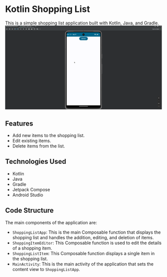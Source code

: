 # Kotlin Shopping List

This is a simple shopping list application built with Kotlin, Java, and Gradle.
![Kotlin Shopping List Demo](assets%2Fkotlin%20shopping%20list%20demo.gif)

## Features

- Add new items to the shopping list.
- Edit existing items.
- Delete items from the list.

## Technologies Used

- Kotlin
- Java
- Gradle
- Jetpack Compose
- Android Studio


## Code Structure

The main components of the application are:

- `ShoppingListApp`: This is the main Composable function that displays the shopping list and handles the addition, editing, and deletion of items.
- `ShoppingItemEditor`: This Composable function is used to edit the details of a shopping item.
- `ShoppingListItem`: This Composable function displays a single item in the shopping list.
- `MainActivity`: This is the main activity of the application that sets the content view to `ShoppingListApp`.
